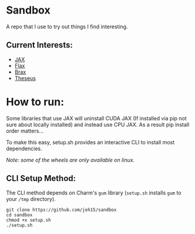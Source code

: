 # Sandbox
A repo that I use to try out things I find interesting.

## Current Interests:
* [JAX](https://github.com/google/jax)
* [Flax](https://github.com/google/flax)
* [Brax](https://github.com/google/brax)
* [Theseus](https://github.com/facebookresearch/theseus)


# How to run:
Some libraries that use JAX will uninstall CUDA JAX (If installed via pip not sure about locally installed) and instead use CPU JAX.
As a result pip install order matters...

To make this easy, setup.sh provides an interactive CLI to install most dependencies.

*Note: some of the wheels are only available on linux.*

## CLI Setup Method:
The CLI method depends on Charm's `gum` library (`setup.sh` installs `gum` to your `/tmp` directory).


```
git clone https://github.com/jeh15/sandbox
cd sandbox
chmod +x setup.sh
./setup.sh
```


